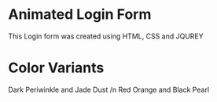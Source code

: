 # Animated Login Form
This Login form was created using HTML, CSS and JQUREY

# Color Variants

Dark Periwinkle and Jade Dust /n
Red Orange and Black Pearl
